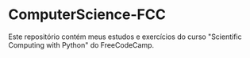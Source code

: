 # ComputerScience-FCC
Este repositório contém meus estudos e exercícios do curso "Scientific Computing with Python" do FreeCodeCamp.
